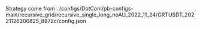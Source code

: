 Strategy come from : /configs/DotCom/pb-configs-main/recursive_grid/recursive_single_long_noAU_2022_11_24/GRTUSDT_20221126200825_8872c/config.json